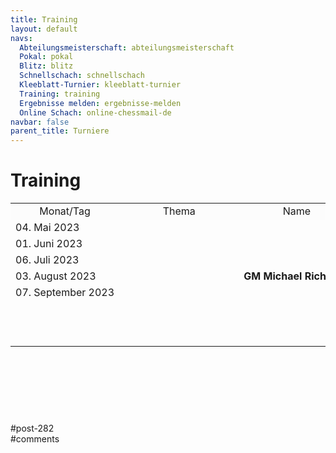 ```yaml
---
title: Training 
layout: default
navs:
  Abteilungsmeisterschaft: abteilungsmeisterschaft
  Pokal: pokal
  Blitz: blitz
  Schnellschach: schnellschach
  Kleeblatt-Turnier: kleeblatt-turnier
  Training: training
  Ergebnisse melden: ergebnisse-melden
  Online Schach: online-chessmail-de
navbar: false
parent_title: Turniere
---
```

<div class="post-282 page type-page status-publish hentry" id="post-282">
<h1 class="entry-title">Training</h1>
<div class="entry-content">
<table style="height: 336px;">
<tbody>
<tr bgcolor="#fcfcfc" style="text-align: center;">
<td style="height: 24px; width: 149.633px;">Monat/Tag</td>
<td style="height: 24px; width: 175.25px;">Thema</td>
<td style="height: 24px; width: 169.117px;">Name</td>
</tr>
<tr style="height: 24px;">
<td style="height: 24px; width: 149.633px;">04. Mai 2023</td>
<td style="height: 24px; width: 175.25px;"></td>
<td style="height: 24px; width: 169.117px;"></td>
</tr>
<tr style="height: 24px;">
<td style="height: 24px; width: 149.633px;">01. Juni 2023</td>
<td style="height: 24px; width: 175.25px;"></td>
<td style="height: 24px; width: 169.117px;"></td>
</tr>
<tr style="height: 24px;">
<td style="height: 24px; width: 149.633px;">06. Juli 2023</td>
<td style="height: 24px; width: 175.25px;"></td>
<td style="height: 24px; width: 169.117px;"></td>
</tr>
<tr style="height: 24px;">
<td style="height: 24px; width: 149.633px;">03. August 2023</td>
<td style="height: 24px; width: 175.25px;"></td>
<td nowrap="nowrap" style="height: 24px; width: 169.117px;"><strong>GM Michael Richter</strong></td>
</tr>
<tr style="height: 24px;">
<td nowrap="nowrap" style="height: 24px; width: 149.633px;">07. September 2023</td>
<td nowrap="nowrap" style="height: 24px; width: 175.25px;"></td>
<td style="height: 24px; width: 169.117px;"></td>
</tr>
<tr style="height: 24px;">
<td style="height: 24px; width: 149.633px;"></td>
<td style="height: 24px; width: 175.25px;"></td>
<td style="height: 24px; width: 169.117px;"></td>
</tr>
<tr style="height: 24px;">
<td style="height: 24px; width: 149.633px;"></td>
<td style="height: 24px; width: 175.25px;"></td>
<td style="height: 24px; width: 169.117px;"></td>
</tr>
<tr style="height: 24px;">
<td style="height: 24px; width: 149.633px;"></td>
<td style="height: 24px; width: 175.25px;"></td>
<td style="height: 24px; width: 169.117px;"></td>
</tr>
</tbody>
</table>
</div><!-- .entry-content -->
</div> #post-282 
<div id="comments">
</div> #comments 
